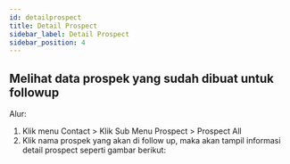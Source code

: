 ```yaml
---
id: detailprospect
title: Detail Prospect
sidebar_label: Detail Prospect
sidebar_position: 4
---
```


## Melihat data prospek yang sudah dibuat untuk followup

Alur:

1. Klik menu Contact > Klik Sub Menu Prospect > Prospect All
2. Klik nama prospek yang akan di follow up, maka akan tampil informasi detail prospect seperti gambar berikut:
